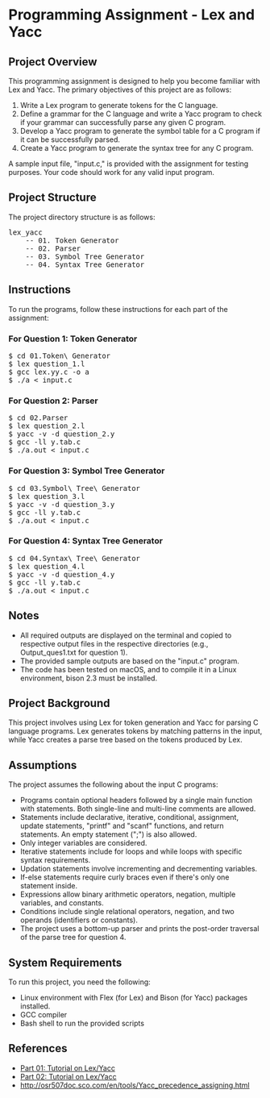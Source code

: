 
<body>
<h1>Programming Assignment - Lex and Yacc</h1>
<h2>Project Overview</h2>
<p>This programming assignment is designed to help you become familiar with Lex and Yacc. The primary objectives of this project are as follows:</p>
<ol>
  <li>Write a Lex program to generate tokens for the C language.</li>
  <li>Define a grammar for the C language and write a Yacc program to check if your grammar can successfully parse any given C program.</li>
  <li>Develop a Yacc program to generate the symbol table for a C program if it can be successfully parsed.</li>
  <li>Create a Yacc program to generate the syntax tree for any C program.</li>
</ol>
<p>A sample input file, "input.c," is provided with the assignment for testing purposes. Your code should work for any valid input program.</p>
<h2>Project Structure</h2>
<p>The project directory structure is as follows:</p>
<pre>
lex_yacc
    -- 01. Token Generator
    -- 02. Parser
    -- 03. Symbol Tree Generator
    -- 04. Syntax Tree Generator
</pre>
<h2>Instructions</h2>
<p>To run the programs, follow these instructions for each part of the assignment:</p>
<h3>For Question 1: Token Generator</h3>
<pre>
$ cd 01.Token\ Generator
$ lex question_1.l
$ gcc lex.yy.c -o a
$ ./a < input.c
</pre>
<h3>For Question 2: Parser</h3>
<pre>
$ cd 02.Parser
$ lex question_2.l
$ yacc -v -d question_2.y
$ gcc -ll y.tab.c
$ ./a.out < input.c
</pre>
<h3>For Question 3: Symbol Tree Generator</h3>
<pre>
$ cd 03.Symbol\ Tree\ Generator
$ lex question_3.l
$ yacc -v -d question_3.y
$ gcc -ll y.tab.c
$ ./a.out < input.c
</pre>
<h3>For Question 4: Syntax Tree Generator</h3>
<pre>
$ cd 04.Syntax\ Tree\ Generator
$ lex question_4.l
$ yacc -v -d question_4.y
$ gcc -ll y.tab.c
$ ./a.out < input.c
</pre>
<h2>Notes</h2>
<ul>
  <li>All required outputs are displayed on the terminal and copied to respective output files in the respective directories (e.g., Output_ques1.txt for question 1).</li>
  <li>The provided sample outputs are based on the "input.c" program.</li>
  <li>The code has been tested on macOS, and to compile it in a Linux environment, bison 2.3 must be installed.</li>
</ul>
<h2>Project Background</h2>
<p>This project involves using Lex for token generation and Yacc for parsing C language programs. Lex generates tokens by matching patterns in the input, while Yacc creates a parse tree based on the tokens produced by Lex.</p>
<h2>Assumptions</h2>
<p>The project assumes the following about the input C programs:</p>
<ul>
  <li>Programs contain optional headers followed by a single main function with statements. Both single-line and multi-line comments are allowed.</li>
  <li>Statements include declarative, iterative, conditional, assignment, update statements, "printf" and "scanf" functions, and return statements. An empty statement (";") is also allowed.</li>
  <li>Only integer variables are considered.</li>
  <li>Iterative statements include for loops and while loops with specific syntax requirements.</li>
  <li>Updation statements involve incrementing and decrementing variables.</li>
  <li>If-else statements require curly braces even if there's only one statement inside.</li>
  <li>Expressions allow binary arithmetic operators, negation, multiple variables, and constants.</li>
  <li>Conditions include single relational operators, negation, and two operands (identifiers or constants).</li>
  <li>The project uses a bottom-up parser and prints the post-order traversal of the parse tree for question 4.</li>
</ul>
<h2>System Requirements</h2>
<p>To run this project, you need the following:</p>
<ul>
  <li>Linux environment with Flex (for Lex) and Bison (for Yacc) packages installed.</li>
  <li>GCC compiler</li>
  <li>Bash shell to run the provided scripts</li>
</ul>
<h2>References</h2>
<ul>
  <li><a href="#">Part 01: Tutorial on Lex/Yacc</a></li>
  <li><a href="#">Part 02: Tutorial on Lex/Yacc</a></li>
  <li><a href="#">http://osr507doc.sco.com/en/tools/Yacc_precedence_assigning.html</a></li>
</ul>
</body>
